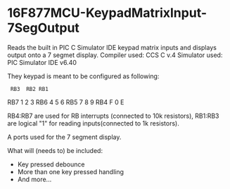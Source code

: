 # 16F877MCU-KeypadMatrixInput-7SegOutput
Reads the built in PIC C Simulator IDE keypad matrix inputs and displays output onto a 7 segmet display.
Compiler used: CCS C v.4
Simulator used: PIC Simulator IDE v6.40

They keypad is meant to be configured as following:

     RB3  RB2 RB1
RB7   1    2   3
RB6   4    5   6
RB5   7    8   9
RB4   F    0   E

RB4:RB7 are used for RB interrupts (connected to 10k resistors), 
RB1:RB3 are logical "1" for reading inputs(connected to 1k resistors).

A ports used for the 7 segment display.

What will (needs to) be included:

- Key pressed debounce
- More than one key pressed handling
- And more...
